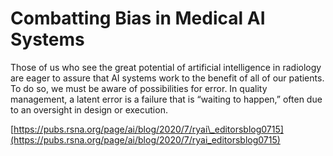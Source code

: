 # Combatting Bias in Medical AI Systems

Those of us who see the great potential of artificial intelligence in radiology are eager to assure that AI systems work to the benefit of all of our patients. To do so, we must be aware of possibilities for error. In quality management, a latent error is a failure that is “waiting to happen,” often due to an oversight in design or execution.

[https://pubs.rsna.org/page/ai/blog/2020/7/ryai\_editorsblog0715](https://pubs.rsna.org/page/ai/blog/2020/7/ryai_editorsblog0715)

